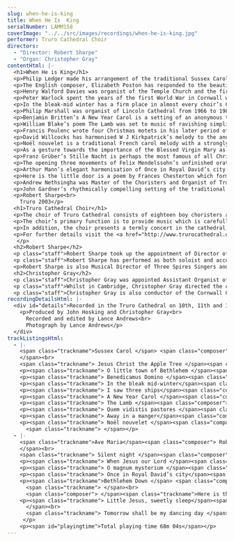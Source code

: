 ```yaml
---
slug: when-he-is-king
title: When He Is  King
serialNumber: LAMM158
coverImage: "../../src/images/recordings/when-he-is-king.jpg"
performer: Truro Cathedral Choir
directors:
  - "Director: Robert Sharpe"
  - "Organ: Christopher Gray"
contentHtml: |-
  <h1>When He is King</h1>
  <p>Philip Ledger made his arrangement of the traditional Sussex Carol melody for broadcast in the Festival of Nine Lessons and Carols from King’s College, Cambridge where he was Director of Music in the 1970s. The very first Festival of Nine Lessons and Carols actually took place in Truro Cathedral under the direction of Archbishop Benson and was later simplified for use in King’s College in 1918. It continues annually in Truro, recently expanding because of popular demand, to two services each year. Sir Philip’s arrangement combines a sparkling organ accompaniment with different combinations of voices culminating with a strong unison verse with descant.</p>
  <p>The English composer, Elizabeth Poston has responded to the beautiful words of the American text, Jesus Christ the Apple Tree, in her haunting setting. The anonymous words were published in New Hampshire in 1784 and Poston’s setting frames verses for high voices (treble and alto) and for four parts with two verses sung by the trebles alone.</p>
  <p>Henry Walford Davies was organist of the Temple Church and the first director of BBC radio choral broadcasts. A renowned trainer of boys’ voices, the extended setting of O little town of Bethlehem begins with a recitative for treble or tenor voice followed by two verses for boys’ voices only with organ. Walford Davies punctuates the text differently in verse two from the better-known hymn version of the carol and assigns verse three to unaccompanied full choir with a short codetta for the organ.</p>
  <p>Peter Warlock spent the years of the first World War in Cornwall with fellow pacifist D H Lawrence. Benedicamus Domino dates from that period; the fifteenth century poem is set boisterously, suggesting brass writing. The later Bethlehem Down won a Daily Telegraph carol competition; it is a rich but delicate setting of the calm acceptance of Warlock’s friend, Bruce Blunt’s, poem.</p>
  <p>In the bleak-mid winter has a firm place in almost every choir’s Christmas repertoire and Harold Darke’s 1911 setting of Christina Rossetti’s poem uses both treble and tenor solo voices alternating with unaccompanied full choir. The climax at “give my heart” shows real sensitivity to the theological ideas behind the text.</p>
  <p>Philip Marshall was organist of Lincoln Cathedral from 1966 to 1986 and especially renowned for his compositions and organ improvisations. This witty setting of the traditional English carol, I saw three ships, has a jaunty organ accompaniment and sets the verses for alternating boys’ and men’s voices, including a barber-shop-style verse with solo counter-tenor and men’s voice accompaniment.</p>
  <p>Benjamin Britten’s A New Year Carol is a setting of an anonymous text which Walter de le Mare included in his collection Tom Tiddler’s Ground. The piece is taken from Britten’s collection Friday Afternoons which was composed for his brother’s preparatory school in Prestatyn. Its text is particularly suitable liturgically for the festival of the Baptism of Christ on the Sunday following Epiphany.</p>
  <p>William Blake’s poem The Lamb was set to music of ravishing simplicity by John Tavener as a commission for the Festival of Nine Lessons and Carols at King’s College. Its beauty of effect has earned it an established place as one of the most frequently performed contemporary carols.</p>
  <p>Francis Poulenc wrote four Christmas motets in his later period of composition. His music is deliberately provocative and delights in seeking out new textures and colours. He ignores the natural rhythm and accentuation of the Latin text and thereby achieves a completely new perspective on the familiar words and their meaning. In Quem vidistis something of the eagerness of the shepherds to share in the joy of the birth of Christ is portrayed, whilst O magnum mysterium conveys a hushed sense of awe at the mystery of the incarnation.</p>
  <p>David Willcocks has harmonised W J Kirkpatrick’s melody to the anonymous words, Away in a manger in a simple, under-stated style which matches perfectly the text. The flowing harmony conveys a sense of the stillness into which the baby Jesus was born.</p>
  <p>Noël nouvelet is a traditional French carol melody with a strongly modal feel, and is here heard in Stephen Jackson’s arrangement made for the choir of St Peter-ad-Vincula at Her Majesty’s Tower of London. The opening and closing verses for trebles surround some very colourful harmonisations of the tune which, together with the kaleidoscopic organ accompaniment, owe much to the twentieth century French school of organ writing.</p>
  <p>As a gesture towards the importance of the Blessed Virgin Mary as mother of Jesus, the sixteenth-century composer Robert Parsons’ setting of Ave Maria is included in this collection. In the rich five-part writing, Parsons creates the effect of a litany by giving the highest part a simple repeated phrase, each entry being one degree higher in pitch. Only part of the familiar text is set (Parsons omits the reference to Jesus after “fruit of thy womb” and to the mother of God). There is a hidden honour to Mary, Queen of Scots and her son James, despite the fact that Parsons was employed by Elizabeth I at the Chapel Royal.</p>
  <p>Franz Grüber’s Stille Nacht is perhaps the most famous of all Christmas songs and is strongly evocative of an Austrian country Christmas in the early nineteenth century. Simon Morley was Assistant Organist at Truro Cathedral from 1991-2000 and made this luscious arrangement for the choir during that period.</p>
  <p>The opening three movements of Felix Mendelssohn’s unfinished oratorio Christus have become firm favourites in the cathedral repertoire and form a substantial anthem for the Epiphany season. After the opening recitative, three solo male voices represent the magi asking where they can find the new-born Jesus. The chorus There shall a star opens quietly but then builds to strongly chordal writing for the words “and dash in pieces princes and nations”. In the closing section, Mendelssohn incorporates the chorale tune “How brightly shines the morning star”.</p>
  <p>Arthur Mann’s elegant harmonisation of Once in Royal David’s city is sung all over the world at Christmas each year. In this performance, the tune is sung by a treble soloist in verse one, with the full choir singing unaccompanied in verse two; this is how it is heard each year at the beginning of the Festival of Nine Lessons and Carols in Truro and elsewhere. David Willcocks’ magnificent organ arrangement and descant for the last verse has also become a classic part of the Christmas repertoire of choirs.</p>
  <p>Here is the little door is a poem by Frances Chesterton which formed one of four celebrated carol-anthems composed by Herbert Howells. The harmonic language and texture superbly convey the meaning of the words of this Epiphany-tide carol and, in particular, the closing bars are one of Howells’ most moving passages of writing.</p>
  <p>Andrew Nethsingha was Master of the Choristers and Organist of Truro Cathedral from 1994 to 2002, during which period the cathedral choir undertook numerous tours, broadcasts and recordings to great acclaim. His suave harmonisation of the traditional Czech carol Rocking particularly suits the warm acoustic of the Cathedral.</p>
  <p>John Gardner’s rhythmically compelling setting of the traditional text Tomorrow shall be dancing day has an irresistible lilt. Gardner has used jazz techniques in a number of his compositions and here the syncopated energy ensures that the work remains a great favourite each Christmas. The concluding organ chords lead into the closing words with the magnificent splendour of the Truro Father Willis organ’s tutti.</p>
  <p>Robert Sharpe<br>
    Truro 2003</p>
  <h1>Truro Cathedral Choir</h1>
  <p>The choir of Truro Cathedral consists of eighteen boy choristers and twelve gentlemen. At the present time, there are seven lay vicars and five choral scholars; the lay vicars reside locally and have employment in or around Truro in addition to their duties at the cathedral and the choral scholars spend a year in Truro either before or after higher education. The choristers are all educated at Polwhele House School, to which they receive generous scholarships from the cathedral.</p>
  <p>The choir’s primary function is to provide music which is carefully integrated with the magnificent ceremonial and liturgical excellence which characterises the Cathedral’s worship. Each week there are six choral services comprising Sung Mass and Evensong each Sunday and either Evensong or Solemn Mass on four weekdays. The music for these services is chosen to complement the liturgical themes of each season or festival.</p>
  <p>In addition, the choir presents a termly concert in the cathedral, and regularly sings in other venues around the Duchy of Cornwall carrying the mission of the cathedral out into the diocese. The choristers take part in a flourishing outreach project each term, going out to local schools with their music before hosting the school choirs for a concert of their own in the cathedral. The choir records and broadcasts regularly and every other year undertakes a major international tour.</p>
  <p>For further details visit the <a href="http://www.trurocathedral.org.uk/"> Truro Cathedral Website</a>.<br>
   </p>
  <h2>Robert Sharpe</h2>
  <p class="staff">Robert Sharpe took up the appointment of Director of Music and Organist of Truro Cathedral in September 2002, having previously held the post of Assistant Organist at Lichfield Cathedral. Prior to this, he held organ scholarships at St Alban’s Abbey, working with Barry Rose and at Exeter College, Oxford, where he was responsible for training the men and boys choir.</p>
  <p class="staff">Robert Sharpe has performed as both soloist and accompanist on television and radio, working with Andrew Lumsden and the choir of Lichfield Cathedral and with Paul Spicer and the Birmingham Bach Choir. This is his seventh CD recording. His solo debut recording, Sounds Majestic, has received much acclaim from the critics in Gramophone and other musical journals. Robert Sharpe studied the organ with Roger Bryan, the late Nicholas Danby and with David Sanger and performs frequently in concert. Future plans include a disc of music for Lent and Passiontide with the choir of Truro Cathedral.</p>
  <p>Robert Sharpe is also Musical Director of Three Spires Singers and Orchestra in Truro.</p>
  <h2>Christopher Gray</h2>
  <p class="staff">Christopher Gray was appointed Assistant Organist of Truro Cathedral in September 2000, having previously held organ scholarships at Pembroke College, Cambridge and at Guildford Cathedral. Born in Bangor, Northern Ireland, he was a boy chorister with the Gryphon Consort and subsequently Assistant Organist at St George’s Church, Belfast. During this period, he accompanied the choir on three recordings. Christopher Gray was appointed Assistant Organist of Truro Cathedral in September 2000, having previously held organ scholarships at Pembroke College, Cambridge and at Guildford Cathedral. Born in Bangor, Northern Ireland, he was a boy chorister with the Gryphon Consort and subsequently Assistant Organist at St George’s Church, Belfast. During this period, he accompanied the choir on three recordings.</p>
  <p class="staff">Whilst in Cambridge, Christopher Gray directed the choir of Pembroke College and undertook concerts and tours both in this country and in Switzerland, Finland, Estonia, Northern Ireland and Japan. He studied the organ with David Sanger and Nicolas Kynaston and subsequently with Margaret Phillips at the Royal College of Music where he was a prize winner. At Truro, as well as accompanying the choir for daily services and concerts, he has also broadcast with them on radio and television.</p>
  <p class="staff">Christopher Gray is also conductor of the Cornwall County Junior Choir and of St Mary’s Singers, the cathedral’s voluntary choir.</p>
recordingDetailsHtml: |-
  <div id="details">Recorded in the Truro Cathedral on 10th, 11th and 13th March 2003 by kind permission of the Dean and Chapter.
    <p>Produced by John Hosking and Christopher Gray<br>
      Recorded and edited by Lance Andrews<br>
      Photograph by Lance Andrews</p>
  </div>
trackListingsHtml:
  - |-
    <span class="trackname">Sussex Carol </span> <span class="composer">traditional, arranged Philip Ledger<br>
    </span><br>
    <span class="trackname"> Jesus Christ the Apple Tree </span><span class="composer">Elizabeth Poston</span>
    <p><span class="trackname"> O little town of Bethlehem </span><span class="composer">Henry Walford Davies</span></p>
    <p><span class="trackname"> Benedicamus Domino </span><span class="composer">Peter Warlock</span></p>
    <p><span class="trackname"> In the bleak mid-winter</span><span class="composer"> Harold Darke</span></p>
    <p><span class="trackname"> I saw three ships</span><span class="composer"> traditional, arranged Philip Marshall</span></p>
    <p><span class="trackname"> A New Year Carol </span><span class="composer">Benjamin Britten</span></p>
    <p><span class="trackname"> The Lamb </span><span class="composer">John Tavener</span></p>
    <p><span class="trackname"> Quem vidistis pastores </span><span class="composer">Francis Poulenc</span></p>
    <p><span class="trackname"> Away in a manger</span><span class="composer"> W J Kirkpatrick, arranged David Willcocks</span></p>
    <p><span class="trackname"> Noël nouvelet </span><span class="composer"> traditional French, arranged Stephen Jackson</span><br>
      <span class="trackname"> </span></p>
  - |-
    <span class="trackname">Ave Maria</span><span class="composer"> Robert Parsons<br>
    </span><br>
    <span class="trackname"> Silent night </span><span class="composer">Franz Grüber, arranged Simon Morley</span>
    <p><span class="trackname"> When Jesus our Lord </span><span class="composer">Felix Mendelssohn</span></p>
    <p><span class="trackname"> O magnum mysterium </span><span class="composer">Francis Poulenc</span></p>
    <p><span class="trackname"> Once in Royal David’s city</span><span class="composer"> melody H J Gauntlett, harmony A H Mann</span></p>
    <p><span class="trackname">Bethlehem Down </span> <span class="composer">Peter Warlock</span><br>
      <span class="trackname"> </span><br>
      <span class="composer"> </span><span class="trackname">Here is the little door </span> <span class="composer">Herbert Howells</span></p>
    <p><span class="trackname"> Little Jesus, sweetly sleep</span><span class="composer"> Czech melody, arranged Andrew Nethsingha<br>
      </span><br>
      <span class="trackname"> Tomorrow shall be my dancing day </span><span class="composer">John Gardner</span><br>
     </p>
    <p><span id="playingtime">Total playing time 68m 04s</span></p>
---
```

